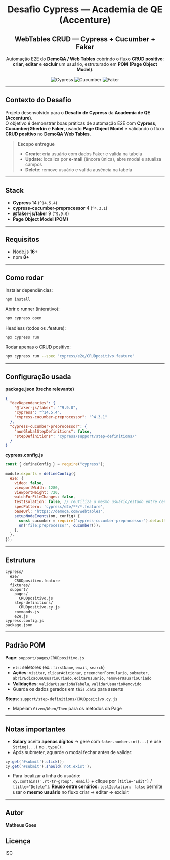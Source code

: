 <div align="center">

# Desafio Cypress — Academia de QE (Accenture)
## WebTables CRUD — Cypress + Cucumber + Faker

Automação E2E do **DemoQA / Web Tables** cobrindo o fluxo **CRUD positivo**:  
**criar**, **editar** e **excluir** um usuário, estruturado em **POM (Page Object Model)**.

<a><img alt="Cypress" src="https://img.shields.io/badge/tests-Cypress-14.x-brightgreen"></a>
<a><img alt="Cucumber" src="https://img.shields.io/badge/BDD-Cucumber%2FGherkin-blue"></a>
<a><img alt="Faker" src="https://img.shields.io/badge/data-Faker-9.x-orange"></a>

</div>

---

## Contexto do Desafio
Projeto desenvolvido para o **Desafio de Cypress** da **Academia de QE (Accenture)**.  
O objetivo é demonstrar boas práticas de automação E2E com **Cypress**, **Cucumber/Gherkin** e **Faker**, usando **Page Object Model** e validando o fluxo **CRUD positivo** no **DemoQA Web Tables**.

> **Escopo entregue**
> - **Create**: cria usuário com dados Faker e valida na tabela  
> - **Update**: localiza por **e-mail** (âncora única), abre modal e atualiza campos  
> - **Delete**: remove usuário e valida ausência na tabela

---

## Stack
- **Cypress** 14 (`^14.5.4`)
- **cypress-cucumber-preprocessor** 4 (`^4.3.1`)
- **@faker-js/faker** 9 (`^9.9.0`)
- **Page Object Model (POM)**

---

## Requisitos
- Node.js **16+**  
- npm **8+**

---

## Como rodar
Instalar dependências:
~~~bash
npm install
~~~

Abrir o runner (interativo):
~~~bash
npx cypress open
~~~

Headless (todos os .feature):
~~~bash
npx cypress run
~~~

Rodar apenas o CRUD positivo:
~~~bash
npx cypress run --spec "cypress/e2e/CRUDpositivo.feature"
~~~

---

## Configuração usada

**package.json (trecho relevante)**
~~~json
{
  "devDependencies": {
    "@faker-js/faker": "^9.9.0",
    "cypress": "^14.5.4",
    "cypress-cucumber-preprocessor": "^4.3.1"
  },
  "cypress-cucumber-preprocessor": {
    "nonGlobalStepDefinitions": false,
    "stepDefinitions": "cypress/support/step-definitions/"
  }
}
~~~

**cypress.config.js**
~~~js
const { defineConfig } = require("cypress");

module.exports = defineConfig({
  e2e: { 
    video: false,
    viewportWidth: 1280,
    viewportHeight: 720,
    watchForFileChanges: false,
    testIsolation: false, // reutiliza o mesmo usuário/estado entre cenários
    specPattern: 'cypress/e2e/**/*.feature',
    baseUrl: 'https://demoqa.com/webtables',
    setupNodeEvents(on, config) {
      const cucumber = require("cypress-cucumber-preprocessor").default;
      on('file:preprocessor', cucumber());
    },
  },
});
~~~

---

## Estrutura
~~~
cypress/
  e2e/
    CRUDpositivo.feature
  fixtures/
  support/
    pages/
      CRUDpositivo.js
    step-definitions/
      CRUDpositivo.cy.js
    commands.js
    e2e.js
cypress.config.js
package.json
~~~

---

## Padrão POM 
**Page**: `support/pages/CRUDpositivo.js`
- `els`: seletores (ex.: `firstName`, `email`, `search`)
- **Ações**: `visitar`, `clicarAdicionar`, `preencherFormulario`, `submeter`,  
  `abrirEdicaoDoUsuarioCriado`, `editarUsuario`, `removerUsuarioCriado`
- **Validações**: `validarUsuarioNaTabela`, `validarUsuarioRemovido`
- Guarda os dados gerados em `this.data` para asserts

**Steps**: `support/step-definitions/CRUDpositivo.cy.js`
- Mapeiam `Given/When/Then` para os métodos da Page

---

## Notas importantes
- **Salary** aceita **apenas dígitos** → gere com `faker.number.int(...)` e use `String(...)` no `.type()`.
- Após submeter, aguarde o modal fechar antes de validar:
~~~js
cy.get('#submit').click();
cy.get('#submit').should('not.exist');
~~~
- Para localizar a linha do usuário:  
  `cy.contains('.rt-tr-group', email)` + clique por `[title="Edit"]` / `[title="Delete"]`.
**Reuso entre cenários:** `testIsolation: false` permite usar o **mesmo usuário** no fluxo criar → editar → excluir.  
---

## Autor
**Matheus Goes** 

## Licença
ISC
